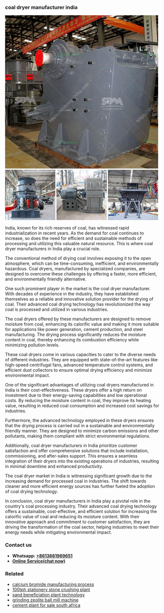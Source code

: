 <h3>coal dryer manufacturer india</h3><img src='1706767954.jpg' alt=''><p>India, known for its rich reserves of coal, has witnessed rapid industrialization in recent years. As the demand for coal continues to increase, so does the need for efficient and sustainable methods of processing and utilizing this valuable natural resource. This is where coal dryer manufacturers in India play a crucial role.</p><p>The conventional method of drying coal involves exposing it to the open atmosphere, which can be time-consuming, inefficient, and environmentally hazardous. Coal dryers, manufactured by specialized companies, are designed to overcome these challenges by offering a faster, more efficient, and environmentally friendly alternative.</p><p>One such prominent player in the market is the coal dryer manufacturer. With decades of experience in the industry, they have established themselves as a reliable and innovative solution provider for the drying of coal. Their advanced coal drying technology has revolutionized the way coal is processed and utilized in various industries.</p><p>The coal dryers offered by these manufacturers are designed to remove moisture from coal, enhancing its calorific value and making it more suitable for applications like power generation, cement production, and steel manufacturing. The drying process significantly reduces the moisture content in coal, thereby enhancing its combustion efficiency while minimizing pollution levels.</p><p>These coal dryers come in various capacities to cater to the diverse needs of different industries. They are equipped with state-of-the-art features like high-speed centrifugal fans, advanced temperature control systems, and efficient dust collectors to ensure optimal drying efficiency and minimize environmental impact.</p><p>One of the significant advantages of utilizing coal dryers manufactured in India is their cost-effectiveness. These dryers offer a high return on investment due to their energy-saving capabilities and low operational costs. By reducing the moisture content in coal, they improve its heating value, resulting in reduced coal consumption and increased cost savings for industries.</p><p>Furthermore, the advanced technology employed in these dryers ensures that the drying process is carried out in a sustainable and environmentally friendly manner. They are designed to minimize carbon emissions and other pollutants, making them compliant with strict environmental regulations.</p><p>Additionally, coal dryer manufacturers in India prioritize customer satisfaction and offer comprehensive solutions that include installation, commissioning, and after-sales support. This ensures a seamless integration of their dryers into the existing operations of industries, resulting in minimal downtime and enhanced productivity.</p><p>The coal dryer market in India is witnessing significant growth due to the increasing demand for processed coal in industries. The shift towards cleaner and more efficient energy sources has further fueled the adoption of coal drying technology.</p><p>In conclusion, coal dryer manufacturers in India play a pivotal role in the country's coal processing industry. Their advanced coal drying technology offers a sustainable, cost-effective, and efficient solution for increasing the calorific value of coal and reducing its moisture content. With their innovative approach and commitment to customer satisfaction, they are driving the transformation of the coal sector, helping industries to meet their energy needs while mitigating environmental impact.</p><h3>Contact us</h3><ul><li><strong>Whatsapp:&nbsp;<a href="https://wa.me/8613661969651">+8613661969651</a></strong></li><li><a href="https://swt.shibang-china.com/?git&amp;zhl&amp;coal dryer manufacturer india"><strong>Online Service(chat now)</strong></a></li></ul><h3>Related</h3><ul><li><a href='calcium bromide manufacturing process.md'>calcium bromide manufacturing process</a></li><li><a href='100tph stationery stone crushing plant.md'>100tph stationery stone crushing plant</a></li><li><a href='sand beneficiation plant technology.md'>sand beneficiation plant technology</a></li><li><a href='grinding zeolite ball mill machine.md'>grinding zeolite ball mill machine</a></li><li><a href='cement plant for sale south africa.md'>cement plant for sale south africa</a></li></ul>